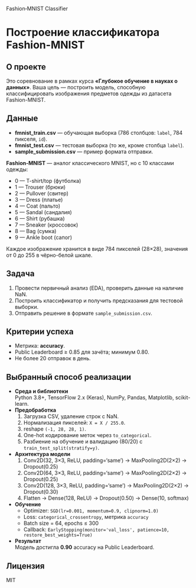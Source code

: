 Fashion‑MNIST Classifier

# Построение классификатора Fashion-MNIST

## О проекте
Это соревнование в рамках курса **«Глубокое обучение в науках о данных»**. Ваша цель — построить модель, способную классифицировать изображения предметов одежды из датасета Fashion-MNIST.

## Данные
- **fmnist_train.csv** — обучающая выборка (786 столбцов: `label`, 784 пикселя, `id`).
- **fmnist_test.csv** — тестовая выборка (то же, кроме столбца `label`).
- **sample_submission.csv** — пример формата отправки.

**Fashion-MNIST** — аналог классического MNIST, но с 10 классами одежды:

- 0 — T-shirt/top (футболка)
- 1 — Trouser (брюки)
- 2 — Pullover (свитер)
- 3 — Dress (платье)
- 4 — Coat (пальто)
- 5 — Sandal (сандалия)
- 6 — Shirt (рубашка)
- 7 — Sneaker (кроссовок)
- 8 — Bag (сумка)
- 9 — Ankle boot (сапог)

Каждое изображение хранится в виде 784 пикселей (28×28), значения от 0 до 255 в чёрно-белой шкале.

## Задача
1. Провести первичный анализ (EDA), проверить данные на наличие NaN.  
2. Построить классификатор и получить предсказания для тестовой выборки.  
3. Отправить решение в формате `sample_submission.csv`.

## Критерии успеха
- Метрика: **accuracy**.  
- Public Leaderboard ≥ 0.85 для зачёта; минимум 0.80.  
- Не более 20 отправок в день.

## Выбранный способ реализации
- **Среда и библиотеки**  
  Python 3.8+, TensorFlow 2.x (Keras), NumPy, Pandas, Matplotlib, scikit-learn.  
- **Предобработка**  
  1. Загрузка CSV, удаление строк с NaN.  
  2. Нормализация пикселей: `X = X / 255.0`.  
  3. reshape `(-1, 28, 28, 1)`.  
  4. One-hot кодирование меток через `to_categorical`.  
  5. Разбиение на обучение и валидацию (80/20) с `train_test_split(stratify=y)`.  
- **Архитектура модели**  
  1. Conv2D(32, 3×3, ReLU, padding=‘same’) → MaxPooling2D(2×2) → Dropout(0.25)  
  2. Conv2D(64, 3×3, ReLU, padding=‘same’) → MaxPooling2D(2×2) → Dropout(0.25)  
  3. Conv2D(128, 3×3, ReLU, padding=‘same’) → MaxPooling2D(2×2) → Dropout(0.30)  
  4. Flatten → Dense(128, ReLU) → Dropout(0.50) → Dense(10, softmax)  
- **Обучение**  
  - Optimizer: `SGD(lr=0.001, momentum=0.9, clipnorm=1.0)`  
  - Loss: `categorical_crossentropy`, метрика `accuracy`  
  - Batch size = 64, epochs ≤ 300  
  - Callback: `EarlyStopping(monitor='val_loss', patience=10, restore_best_weights=True)`  
- **Результат**  
  Модель достигла **0.90** accuracy на Public Leaderboard.


## Лицензия
MIT

